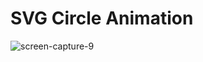 # SVG Circle Animation
![screen-capture-_9_](https://user-images.githubusercontent.com/91554796/162119892-9560bc26-63fe-437a-ad27-0885e4c1b700.gif)
